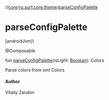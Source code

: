 //[core](../../index.md)/[ru.surf.core.theme](index.md)/[parseConfigPalette](parse-config-palette.md)

# parseConfigPalette

[androidJvm]\

@Composable

fun [parseConfigPalette](parse-config-palette.md)(isLight: [Boolean](https://kotlinlang.org/api/latest/jvm/stdlib/kotlin/-boolean/index.html)): Colors

Parse colors from xml Colors

#### Author

Vitaliy Zarubin
